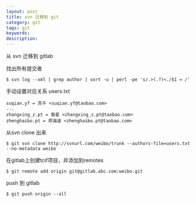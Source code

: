 ```yaml
---
layout: post
title: svn 迁移到 git
category: git
tags: git
keywords:
description:
---
```

从 svn 迁移到 gitlab

找出所有提交者

```
$ svn log --xml | grep author | sort -u | perl -pe 's/.>(.?)<./$1 = /'
```
手动设置对应关系 users.txt

```
suqian.yf = 苏千 <suqian.yf@taobao.com>
...
zhangxing_z.pt = 章星 <zhangxing_z.pt@taobao.com>
zhenghaibo.pt = 郑海波 <zhenghaibo.pt@taobao.com>
```
从svn clone 出来

```
$ git svn clone http://svnurl.com/weibo/trunk --authors-file=users.txt --no-metadata weibo
```
在gitlab上创建tcif项目，并添加到remotes

```
$ git remote add origin git@gitlab.abc.com:weibo.git
```
push 到 gitlab

```
$ git push origin --all
```
